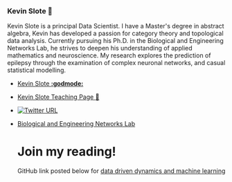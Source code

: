 ### Kevin Slote 👋

<!--
**kslote1/kslote1** is a ✨ _special_ ✨ repository because its `README.md` (this file) appears on your GitHub profile.

Here are some ideas to get you started:

- 🔭 I’m currently working on ...
- 🌱 I’m currently learning ...
- 👯 I’m looking to collaborate on ...
- 🤔 I’m looking for help with ...
- 💬 Ask me about ...
- 📫 How to reach me: ...
- 😄 Pronouns: ...
- ⚡ Fun fact: ...
-->

Kevin Slote is a principal Data Scientist. I have a Master's degree in abstract algebra, Kevin has developed a passion for category theory and topological data analysis. Currently pursuing his Ph.D. in the Biological and Engineering Networks Lab, he strives to deepen his understanding of applied mathematics and neuroscience. My research explores the prediction of epilepsy through the examination of complex neuronal networks, and casual statistical modelling.

* [Kevin Slote **:godmode:**](https://kslote1.github.io/)

* [Kevin Slote Teaching Page :link:](https://sites.google.com/view/kevin-slote)

* [![Twitter URL](https://img.shields.io/twitter/url/https/twitter.com/bukotsunikki.svg?style=social&label=Follow%20%40kslote1)](https://twitter.com/kslote1)
  
* [Biological and Engineering Networks Lab](https://math.gsu.edu/ibelykh/belykh_lab.html)

  # Join my reading!
  GitHub link posted below for [data driven dynamics and machine learning](https://github.com/kslote1/Data-Driven-Dynamics)
